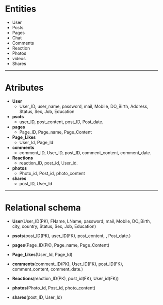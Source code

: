 # Entities 
 * User 
 * Posts 
 * Pages
 * Chat  
 * Comments 
 * Reaction
 * Photos 
 * videos 
 * Shares

---------------------------------------------------------------------

# Atributes 
 * **User**
   * User_ID, user_name, password, mail, Mobile, DO_Birth, Address, Status, Sex, Job, Education
 * **psots** 
   * user_ID, post_content, post_ID, Post_date.  
 * **pages** 
   * Page_ID, Page_name, Page_Content
 * **Page_Likes** 
    * User_Id, Page_Id  
 * **comments** 
   * comment_ID, User_ID, post_ID, comment_content, comment_date. 
 * **Reactions** 
   * reaction_ID, post_id, User_id.   
 * **photos** 
    * Photo_id, Post_id, photo_content
  * **shares** 
     * post_ID, User_Id 

-------------------------------
# Relational schema 
 * **User**(User_ID(PK), FName, LName, password, mail, Mobile, DO_Birth, city, country, Status, Sex, Job, Education)

 * **psots**(post_ID(PK), user_ID(FK), post_content, , Post_date.)  

 * **pages**(Page_ID(PK), Page_name, Page_Content)

 * **Page_Likes**(User_Id, Page_Id)  

 * **comments**(comment_ID(PK), User_ID(FK), post_ID(FK), comment_content, comment_date.) 

 * **Reactions**(reaction_ID(PK), post_id(FK), User_id(FK))   

 * **photos**(Photo_id, Post_id, photo_content)

  * **shares**(post_ID, User_Id) 
